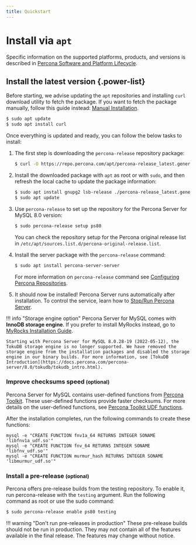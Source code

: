 ```yaml
---
title: Quickstart
---
```

# Install via `apt`

Specific information on the supported platforms, products, and versions is described in [Percona Software and Platform Lifecycle](https://www.percona.com/services/policies/percona-software-platform-lifecycle#mysql).

## Install the latest version {.power-list}

Before starting, we advise updating the `apt` repositories and installing `curl` download utility to fetch the package. If you want to fetch the package manually, follow this guide instead: [Manual Installation](#).
```{.bash data-prompt="$"}
$ sudo apt update
$ sudo apt install curl
```

Once everything is updated and ready, you can follow the below tasks to install:

1. The first step is downloading the `percona-release` repository package:
	```{.bash data-prompt="$"}
	$ curl -O https://repo.percona.com/apt/percona-release_latest.generic_all.deb
	```

2. Install the downloaded package with `apt` as root or with `sudo`, and then refresh the local cache to update the package information:
	```{.bash data-prompt="$"}
	$ sudo apt install gnupg2 lsb-release ./percona-release_latest.generic_all.deb
	$ sudo apt update
	```

3. Use `percona-release` to set up the repository for the Percona Server for MySQL 8.0 version:
	```{.bash data-prompt="$"}
	$ sudo percona-release setup ps80
	```
	You can check the repository setup for the Percona original release list in `/etc/apt/sources.list.d/percona-original-release.list`.

4. Install the server package with the `percona-release` command:
	```{.bash data-prompt="$"}
	$ sudo apt install percona-server-server
	```
	For more information on `percona-release` command see [Configuring Percona Repositories](https://docs.percona.com/percona-software-repositories/percona-release.html).

5. It should now be installed! Percona Server runs automatically after installation. To control the service, learn how to [Stop/Run Percona Server](apt/run-stop.md).

!!! info "Storage engine option"
	Percona Server for MySQL comes with **InnoDB storage engine**. If you prefer to install MyRocks instead, go to [MyRocks Installation Guide](https://docs.percona.com/percona-server/8.0/myrocks/install.html).

	Starting with Percona Server for MySQL 8.0.28-19 (2022-05-12), the TokuDB storage engine is no longer supported. We have removed the storage engine from the installation packages and disabled the storage engine in our binary builds. For more information, see [TokuDB Introduction](https://docs.percona.com/percona-server/8.0/tokudb/tokudb_intro.html).

### Improve checksums speed <small>(optional)</small>

Percona Server for MySQL contains user-defined functions from [Percona Toolkit](https://docs.percona.com/percona-toolkit/). These user-defined functions provide faster checksums. For more details on the user-defined functions, see [Percona Toolkit UDF functions](https://www.percona.com/doc/percona-server/8.0/management/udf_percona_toolkit.html).

After the installation completes, run the following commands to create these functions:

```mysql
mysql -e "CREATE FUNCTION fnv1a_64 RETURNS INTEGER SONAME 'libfnv1a_udf.so'"
mysql -e "CREATE FUNCTION fnv_64 RETURNS INTEGER SONAME 'libfnv_udf.so'"
mysql -e "CREATE FUNCTION murmur_hash RETURNS INTEGER SONAME 'libmurmur_udf.so'"
```

### Install a pre-release <small>(optional)</small>

Percona offers pre-release builds from the testing repository. To enable it, run
percona-release with the `testing` argument. Run the following command as root or use the sudo command:

```{.bash data-prompt="$"}
$ sudo percona-release enable ps80 testing
```

!!! warning "Don't run pre-releases in production"
	These pre-release builds should not be run in production. They may not contain all of the features available in the final release. The features may change without notice.